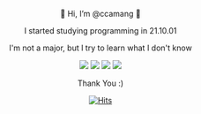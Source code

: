 <div align=center>
<p>👋 Hi, I’m @ccamang 👋</p>
<p>I started studying programming in 21.10.01</p>
<p>I'm not a major, but I try to learn what I don't know</p>

<div>
<img src="https://img.shields.io/badge/HTML-white?style=for-the-badge&logo=HTML5&logoColor=#E34F26"/>
<img src="https://img.shields.io/badge/CSS-white?style=for-the-badge&logo=CSS3&logoColor=#1572B6"/>
<img src="https://img.shields.io/badge/Javascript-white?style=for-the-badge&logo=JavaScript&logoColor=#F7DF1E"/>
<img src="https://img.shields.io/badge/React-white?style=for-the-badge&logo=React&logoColor=#61DAFB"/>
</div>
  
<p>Thank You :)</p>

[![Hits](https://hits.seeyoufarm.com/api/count/incr/badge.svg?url=https://github.com/curomame%2Fgjbae1212%2Fhit-counter&count_bg=%2379C83D&title_bg=%23555555&icon=&icon_color=%23E7E7E7&title=hits&edge_flat=false)](https://hits.seeyoufarm.com)
  
</div>
